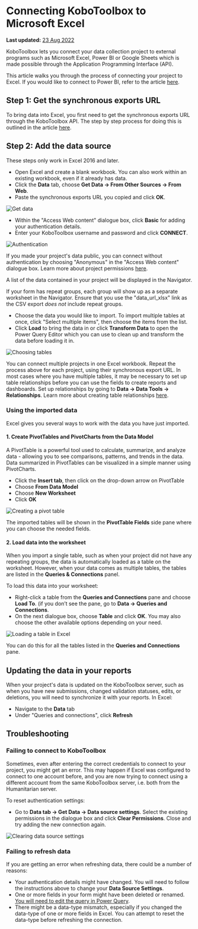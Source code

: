 # Connecting KoboToolbox to Microsoft Excel
**Last updated:** <a href="https://github.com/kobotoolbox/docs/blob/df082614a0ae0bce8543b0c1474a9567fea7293e/source/pulling_data_into_excelquery.md" class="reference">23 Aug 2022</a>

KoboToolbox lets you connect your data collection project to external programs
such as Microsoft Excel, Power BI or Google Sheets which is made possible
through the Application Programming Interface (API).

This article walks you through the process of connecting your project to Excel.
If you would like to connect to Power BI, refer to the article
[here](pulling_data_into_powerbi.md).

## Step 1: Get the synchronous exports URL

To bring data into Excel, you first need to get the synchronous exports URL
through the KoboToolbox API. The step by step process for doing this is outlined
in the article [here](synchronous_exports.md).

## Step 2: Add the data source

<p class="note">These steps only work in Excel 2016 and later.</p>

- Open Excel and create a blank workbook. You can also work within an existing
  workbook, even if it already has data.
- Click the **Data** tab, choose **Get Data -> From Other Sources -> From Web**.
- Paste the synchronous exports URL you copied and click **OK**.

![Get data](images/pulling_data_excelquery/get_data.gif)

- Within the "Access Web content" dialogue box, click **Basic** for adding your
  authentication details.
- Enter your KoboToolbox username and password and click **CONNECT**.

![Authentication](images/pulling_data_excelquery/authentication.gif)

<p class="note">
  If you made your project's data public, you can connect without authentication
  by choosing "Anonymous" in the "Access Web content" dialogue box. Learn more
  about project permissions
  <a href="managing_permissions.html" class="reference">here</a>.
</p>

A list of the data contained in your project will be displayed in the Navigator.

<p class="note">
  If your form has repeat groups, each group will show up as a separate
  worksheet in the Navigator. Ensure that you use the "data_url_xlsx" link as
  the CSV export <em>does not</em> include repeat groups.
</p>

- Choose the data you would like to import. To import multiple tables at once,
  click "Select multiple items", then choose the items from the list.
- Click **Load** to bring the data in or click **Transform Data** to open the
  Power Query Editor which you can use to clean up and transform the data before
  loading it in.

![Choosing tables](images/pulling_data_excelquery/navigator.gif)

<p class="note">
  You can connect multiple projects in one Excel workbook. Repeat the process
  above for each project, using their synchronous export URL. In most cases
  where you have multiple tables, it may be necessary to set up table
  relationships before you can use the fields to create reports and dashboards.
  Set up relationships by going to
  <strong>Data -> Data Tools -> Relationships</strong>. Learn more about
  creating table relationships
  <a
    href="https://support.microsoft.com/en-us/office/create-a-relationship-between-tables-in-excel-fe1b6be7-1d85-4add-a629-8a3848820be3"
    class="reference"
    >here</a
  >.
</p>

### Using the imported data

Excel gives you several ways to work with the data you have just imported.

#### 1. Create PivotTables and PivotCharts from the Data Model

A PivotTable is a powerful tool used to calculate, summarize, and analyze data -
allowing you to see comparisons, patterns, and trends in the data. Data
summarized in PivotTables can be visualized in a simple manner using
PivotCharts.

- Click the **Insert tab**, then click on the drop-down arrow on PivotTable
- Choose **From Data Model**
- Choose **New Worksheet**
- Click **OK**

![Creating a pivot table](images/pulling_data_excelquery/pivot.gif)

The imported tables will be shown in the **PivotTable Fields** side pane where
you can choose the needed fields.

#### 2. Load data into the worksheet

When you import a single table, such as when your project did not have any
repeating groups, the data is automatically loaded as a table on the worksheet.
However, when your data comes as multiple tables, the tables are listed in the
**Queries & Connections** panel.

To load this data into your worksheet:

- Right-click a table from the **Queries and Connections** pane and choose
  **Load To**. (if you don’t see the pane, go to **Data -> Queries and
  Connections**.
- On the next dialogue box, choose **Table** and click **OK**. You may also
  choose the other available options depending on your need.

![Loading a table in Excel](images/pulling_data_excelquery/load_table.gif)

You can do this for all the tables listed in the **Queries and Connections**
pane.

## Updating the data in your reports

When your project's data is updated on the KoboToolbox server, such as when you
have new submissions, changed validation statuses, edits, or deletions, you will
need to synchronize it with your reports. In Excel:

- Navigate to the **Data** tab
- Under "Queries and connections", click **Refresh**

## Troubleshooting

### Failing to connect to KoboToolbox

Sometimes, even after entering the correct credentials to connect to your
project, you might get an error. This may happen if Excel was configured to
connect to one account before, and you are now trying to connect using a
different account from the same KoboToolbox server, i.e. both from the
Humanitarian server.

To reset authentication settings:

- Go to **Data tab -> Get Data -> Data source settings**. Select the existing
  permissions in the dialogue box and click **Clear Permissions**. Close and try
  adding the new connection again.

![Clearing data source settings](images/pulling_data_excelquery/data_source_settings.gif)

### Failing to refresh data

If you are getting an error when refreshing data, there could be a number of
reasons:

- Your authentication details might have changed. You will need to follow the
  instructions above to change your **Data Source Settings**.
- One or more fields in your form might have been deleted or renamed.
  [You will need to edit the query in Power Query](https://docs.microsoft.com/en-us/power-bi/transform-model/desktop-query-overview).
- There might be a data-type mismatch, especially if you changed the data-type
  of one or more fields in Excel. You can attempt to reset the data-type before
  refreshing the connection.
